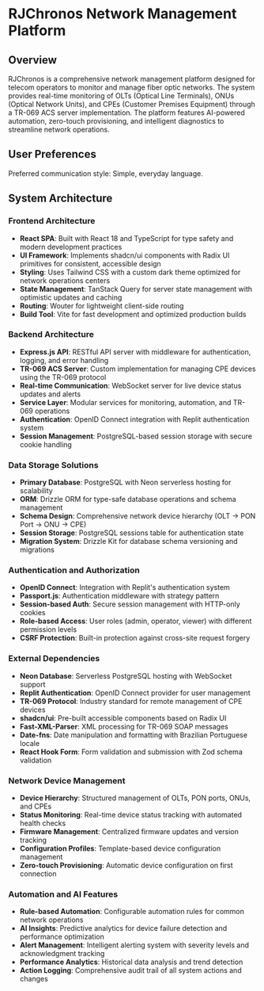 # RJChronos Network Management Platform

## Overview

RJChronos is a comprehensive network management platform designed for telecom operators to monitor and manage fiber optic networks. The system provides real-time monitoring of OLTs (Optical Line Terminals), ONUs (Optical Network Units), and CPEs (Customer Premises Equipment) through a TR-069 ACS server implementation. The platform features AI-powered automation, zero-touch provisioning, and intelligent diagnostics to streamline network operations.

## User Preferences

Preferred communication style: Simple, everyday language.

## System Architecture

### Frontend Architecture
- **React SPA**: Built with React 18 and TypeScript for type safety and modern development practices
- **UI Framework**: Implements shadcn/ui components with Radix UI primitives for consistent, accessible design
- **Styling**: Uses Tailwind CSS with a custom dark theme optimized for network operations centers
- **State Management**: TanStack Query for server state management with optimistic updates and caching
- **Routing**: Wouter for lightweight client-side routing
- **Build Tool**: Vite for fast development and optimized production builds

### Backend Architecture
- **Express.js API**: RESTful API server with middleware for authentication, logging, and error handling
- **TR-069 ACS Server**: Custom implementation for managing CPE devices using the TR-069 protocol
- **Real-time Communication**: WebSocket server for live device status updates and alerts
- **Service Layer**: Modular services for monitoring, automation, and TR-069 operations
- **Authentication**: OpenID Connect integration with Replit authentication system
- **Session Management**: PostgreSQL-based session storage with secure cookie handling

### Data Storage Solutions
- **Primary Database**: PostgreSQL with Neon serverless hosting for scalability
- **ORM**: Drizzle ORM for type-safe database operations and schema management
- **Schema Design**: Comprehensive network device hierarchy (OLT → PON Port → ONU → CPE)
- **Session Storage**: PostgreSQL sessions table for authentication state
- **Migration System**: Drizzle Kit for database schema versioning and migrations

### Authentication and Authorization
- **OpenID Connect**: Integration with Replit's authentication system
- **Passport.js**: Authentication middleware with strategy pattern
- **Session-based Auth**: Secure session management with HTTP-only cookies
- **Role-based Access**: User roles (admin, operator, viewer) with different permission levels
- **CSRF Protection**: Built-in protection against cross-site request forgery

### External Dependencies
- **Neon Database**: Serverless PostgreSQL hosting with WebSocket support
- **Replit Authentication**: OpenID Connect provider for user management
- **TR-069 Protocol**: Industry standard for remote management of CPE devices
- **shadcn/ui**: Pre-built accessible components based on Radix UI
- **Fast-XML-Parser**: XML processing for TR-069 SOAP messages
- **Date-fns**: Date manipulation and formatting with Brazilian Portuguese locale
- **React Hook Form**: Form validation and submission with Zod schema validation

### Network Device Management
- **Device Hierarchy**: Structured management of OLTs, PON ports, ONUs, and CPEs
- **Status Monitoring**: Real-time device status tracking with automated health checks
- **Firmware Management**: Centralized firmware updates and version tracking
- **Configuration Profiles**: Template-based device configuration management
- **Zero-touch Provisioning**: Automatic device configuration on first connection

### Automation and AI Features
- **Rule-based Automation**: Configurable automation rules for common network operations
- **AI Insights**: Predictive analytics for device failure detection and performance optimization
- **Alert Management**: Intelligent alerting system with severity levels and acknowledgment tracking
- **Performance Analytics**: Historical data analysis and trend detection
- **Action Logging**: Comprehensive audit trail of all system actions and changes